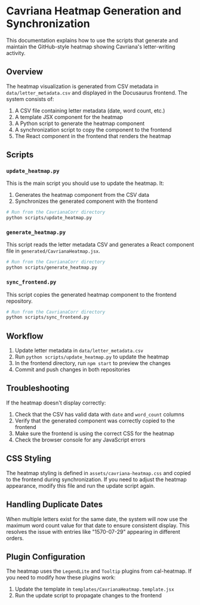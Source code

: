 # Cavriana Heatmap Generation and Synchronization

This documentation explains how to use the scripts that generate and maintain the GitHub-style heatmap showing Cavriana's letter-writing activity.

## Overview

The heatmap visualization is generated from CSV metadata in `data/letter_metadata.csv` and displayed in the Docusaurus frontend. The system consists of:

1. A CSV file containing letter metadata (date, word count, etc.)
2. A template JSX component for the heatmap
3. A Python script to generate the heatmap component
4. A synchronization script to copy the component to the frontend
5. The React component in the frontend that renders the heatmap

## Scripts

### `update_heatmap.py`

This is the main script you should use to update the heatmap. It:

1. Generates the heatmap component from the CSV data
2. Synchronizes the generated component with the frontend

```bash
# Run from the CavrianaCorr directory
python scripts/update_heatmap.py
```

### `generate_heatmap.py`

This script reads the letter metadata CSV and generates a React component file in `generated/CavrianaHeatmap.jsx`.

```bash
# Run from the CavrianaCorr directory
python scripts/generate_heatmap.py
```

### `sync_frontend.py`

This script copies the generated heatmap component to the frontend repository.

```bash
# Run from the CavrianaCorr directory
python scripts/sync_frontend.py
```

## Workflow

1. Update letter metadata in `data/letter_metadata.csv`
2. Run `python scripts/update_heatmap.py` to update the heatmap
3. In the frontend directory, run `npm start` to preview the changes
4. Commit and push changes in both repositories

## Troubleshooting

If the heatmap doesn't display correctly:

1. Check that the CSV has valid data with `date` and `word_count` columns
2. Verify that the generated component was correctly copied to the frontend
3. Make sure the frontend is using the correct CSS for the heatmap
4. Check the browser console for any JavaScript errors

## CSS Styling

The heatmap styling is defined in `assets/cavriana-heatmap.css` and copied to the frontend during synchronization. If you need to adjust the heatmap appearance, modify this file and run the update script again.

## Handling Duplicate Dates

When multiple letters exist for the same date, the system will now use the maximum word count value for that date to ensure consistent display. This resolves the issue with entries like "1570-07-29" appearing in different orders.

## Plugin Configuration

The heatmap uses the `LegendLite` and `Tooltip` plugins from cal-heatmap. If you need to modify how these plugins work:

1. Update the template in `templates/CavrianaHeatmap.template.jsx`
2. Run the update script to propagate changes to the frontend